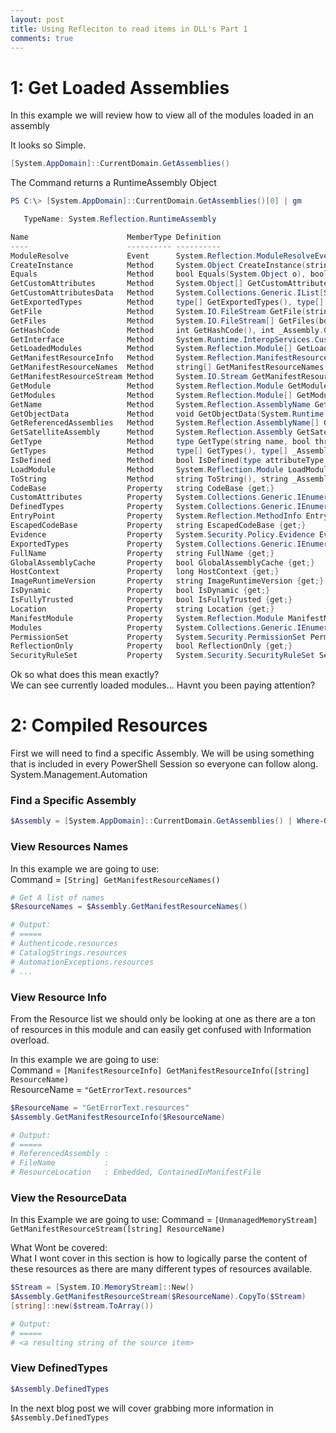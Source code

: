 ```yaml
---
layout: post
title: Using Refleciton to read items in DLL's Part 1
comments: true
---
```


1: Get Loaded Assemblies
========================

In this example we will review how to view all of the modules loaded in an assembly

It looks so Simple.

``` powershell
[System.AppDomain]::CurrentDomain.GetAssemblies()
```

The Command returns a RuntimeAssembly Object

``` powershell
PS C:\> [System.AppDomain]::CurrentDomain.GetAssemblies()[0] | gm

   TypeName: System.Reflection.RuntimeAssembly

Name                      MemberType Definition
----                      ---------- ----------
ModuleResolve             Event      System.Reflection.ModuleResolveEventHandler ModuleResolve(System.Object, System.ResolveEventArgs)
CreateInstance            Method     System.Object CreateInstance(string typeName), System.Object CreateInstance(string typeName, bool ignoreCase), System.Object CreateInstance(...
Equals                    Method     bool Equals(System.Object o), bool _Assembly.Equals(System.Object other)
GetCustomAttributes       Method     System.Object[] GetCustomAttributes(bool inherit), System.Object[] GetCustomAttributes(type attributeType, bool inherit), System.Object[] _A...
GetCustomAttributesData   Method     System.Collections.Generic.IList[System.Reflection.CustomAttributeData] GetCustomAttributesData()
GetExportedTypes          Method     type[] GetExportedTypes(), type[] _Assembly.GetExportedTypes()
GetFile                   Method     System.IO.FileStream GetFile(string name), System.IO.FileStream _Assembly.GetFile(string name)
GetFiles                  Method     System.IO.FileStream[] GetFiles(bool getResourceModules), System.IO.FileStream[] GetFiles(), System.IO.FileStream[] _Assembly.GetFiles(), Sy...
GetHashCode               Method     int GetHashCode(), int _Assembly.GetHashCode()
GetInterface              Method     System.Runtime.InteropServices.CustomQueryInterfaceResult ICustomQueryInterface.GetInterface([ref] guid iid, [ref] System.IntPtr ppv)
GetLoadedModules          Method     System.Reflection.Module[] GetLoadedModules(bool getResourceModules), System.Reflection.Module[] GetLoadedModules(), System.Reflection.Modul...
GetManifestResourceInfo   Method     System.Reflection.ManifestResourceInfo GetManifestResourceInfo(string resourceName), System.Reflection.ManifestResourceInfo _Assembly.GetMan...
GetManifestResourceNames  Method     string[] GetManifestResourceNames(), string[] _Assembly.GetManifestResourceNames()
GetManifestResourceStream Method     System.IO.Stream GetManifestResourceStream(type type, string name), System.IO.Stream GetManifestResourceStream(string name), System.IO.Strea...
GetModule                 Method     System.Reflection.Module GetModule(string name), System.Reflection.Module _Assembly.GetModule(string name)
GetModules                Method     System.Reflection.Module[] GetModules(bool getResourceModules), System.Reflection.Module[] GetModules(), System.Reflection.Module[] _Assembl...
GetName                   Method     System.Reflection.AssemblyName GetName(bool copiedName), System.Reflection.AssemblyName GetName(), System.Reflection.AssemblyName _Assembly....
GetObjectData             Method     void GetObjectData(System.Runtime.Serialization.SerializationInfo info, System.Runtime.Serialization.StreamingContext context), void _Assemb...
GetReferencedAssemblies   Method     System.Reflection.AssemblyName[] GetReferencedAssemblies(), System.Reflection.AssemblyName[] _Assembly.GetReferencedAssemblies()
GetSatelliteAssembly      Method     System.Reflection.Assembly GetSatelliteAssembly(cultureinfo culture), System.Reflection.Assembly GetSatelliteAssembly(cultureinfo culture, v...
GetType                   Method     type GetType(string name, bool throwOnError, bool ignoreCase), type GetType(string name), type GetType(string name, bool throwOnError), type...
GetTypes                  Method     type[] GetTypes(), type[] _Assembly.GetTypes()
IsDefined                 Method     bool IsDefined(type attributeType, bool inherit), bool _Assembly.IsDefined(type attributeType, bool inherit), bool ICustomAttributeProvider....
LoadModule                Method     System.Reflection.Module LoadModule(string moduleName, byte[] rawModule, byte[] rawSymbolStore), System.Reflection.Module LoadModule(string ...
ToString                  Method     string ToString(), string _Assembly.ToString()
CodeBase                  Property   string CodeBase {get;}
CustomAttributes          Property   System.Collections.Generic.IEnumerable[System.Reflection.CustomAttributeData] CustomAttributes {get;}
DefinedTypes              Property   System.Collections.Generic.IEnumerable[System.Reflection.TypeInfo] DefinedTypes {get;}
EntryPoint                Property   System.Reflection.MethodInfo EntryPoint {get;}
EscapedCodeBase           Property   string EscapedCodeBase {get;}
Evidence                  Property   System.Security.Policy.Evidence Evidence {get;}
ExportedTypes             Property   System.Collections.Generic.IEnumerable[type] ExportedTypes {get;}
FullName                  Property   string FullName {get;}
GlobalAssemblyCache       Property   bool GlobalAssemblyCache {get;}
HostContext               Property   long HostContext {get;}
ImageRuntimeVersion       Property   string ImageRuntimeVersion {get;}
IsDynamic                 Property   bool IsDynamic {get;}
IsFullyTrusted            Property   bool IsFullyTrusted {get;}
Location                  Property   string Location {get;}
ManifestModule            Property   System.Reflection.Module ManifestModule {get;}
Modules                   Property   System.Collections.Generic.IEnumerable[System.Reflection.Module] Modules {get;}
PermissionSet             Property   System.Security.PermissionSet PermissionSet {get;}
ReflectionOnly            Property   bool ReflectionOnly {get;}
SecurityRuleSet           Property   System.Security.SecurityRuleSet SecurityRuleSet {get;}
```

Ok so what does this mean exactly?  
We can see currently loaded modules... Havnt you been paying attention?  


2: Compiled Resources
=====================

First we will need to find a specific Assembly. We will be using something that is included in every PowerShell Session so everyone can follow along.
System.Management.Automation

### Find a Specific Assembly

``` powershell
$Assembly = [System.AppDomain]::CurrentDomain.GetAssemblies() | Where-Object FullName -Like "System.Management.Automation, *"
```

### View Resources Names

In this example we are going to use:  
Command = `[String] GetManifestResourceNames()`
``` powershell
# Get A list of names
$ResourceNames = $Assembly.GetManifestResourceNames()

# Output:
# =====
# Authenticode.resources
# CatalogStrings.resources
# AutomationExceptions.resources
# ...
```

### View Resource Info
From the Resource list we should only be looking at one as there are a ton of resources in this module and can easily get confused with Information overload.


In this example we are going to use:  
Command     = `[ManifestResourceInfo] GetManifestResourceInfo([string] ResourceName)`  
ResourceName = `"GetErrorText.resources"`


``` powershell
$ResourceName = "GetErrorText.resources"
$Assembly.GetManifestResourceInfo($ResourceName)

# Output:
# =====
# ReferencedAssembly :
# FileName           :
# ResourceLocation   : Embedded, ContainedInManifestFile
```


### View the ResourceData

In this Example we are going to use:
Command = ` [UnmanagedMemoryStream] GetManifestResourceStream([string] ResourceName) `

What Wont be covered:  
What I wont cover in this section is how to logically parse the content of these resources as there are many different types of resources available.


``` powershell
$Stream = [System.IO.MemoryStream]::New()
$Assembly.GetManifestResourceStream($ResourceName).CopyTo($Stream)
[string]::new($stream.ToArray())

# Output:
# =====
# <a resulting string of the source item>
```


### View DefinedTypes
``` powershell
$Assembly.DefinedTypes
```

In the next blog post we will cover grabbing more information in `$Assembly.DefinedTypes`